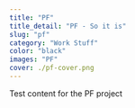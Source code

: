 ```yaml
---
title: "PF"
title_detail: "PF - So it is"
slug: "pf"
category: "Work Stuff"
color: "black"
images: "PF"
cover: ./pf-cover.png
---
```


Test content for the PF project
